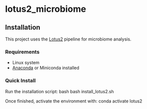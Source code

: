 # lotus2_microbiome
## Installation

This project uses the [Lotus2](https://github.com/lotus-pipeline/lotus2) pipeline for microbiome analysis.

### Requirements
- Linux system
- [Anaconda](https://www.anaconda.com/) or Miniconda installed

### Quick Install

Run the installation script:
bash
bash install_lotus2.sh

Once finished, activate the environment with:
conda activate lotus2

